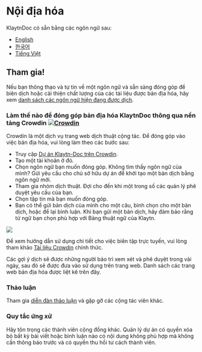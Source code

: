 # Nội địa hóa

KlaytnDoc có sẵn bằng các ngôn ngữ sau:

- [English](https://docs.klaytn.foundation/)
- [한국어](https://docs.klaytn.foundation/ko/)
- [Tiếng Việt](https://docs.klaytn.foundation/vi/)

## Tham gia! <a href="#get-involved" id="get-involved"></a>

Nếu bạn thông thạo và tự tin về một ngôn ngữ và sẵn sàng đóng góp để biên dịch hoặc cải thiện chất lượng của các tài liệu được bản địa hóa, hãy xem [danh sách các ngôn ngữ hiện đang được dịch](https://crowdin.com/project/klaytn-docs).

### Làm thế nào để đóng góp bản địa hóa KlaytnDoc thông qua nền tảng Crowdin [![Crowdin](https://badges.crowdin.net/klaytn-docs/localized.svg)](https://crowdin.com/project/klaytn-docs) <a href="#how-to-contribute-klaytndocs-localization-via-crowdin-crowdin-https-badges-crowd" id="how-to-contribute-klaytndocs-localization-via-crowdin-crowdin-https-badges-crowd"></a>

Crowdin là một dịch vụ trang web dịch thuật cộng tác. Để đóng góp vào việc bản địa hóa, vui lòng làm theo các bước sau:

- Truy cập [Dự án Klaytn-Doc trên Crowdin](https://crowdin.com/project/klaytn-docs).
- Tạo một tài khoản ở đó.
- Chọn ngôn ngữ bạn muốn đóng góp. Không tìm thấy ngôn ngữ của mình? Gửi yêu cầu cho chủ sở hữu dự án để khởi tạo một bản dịch bằng ngôn ngữ mới.
- Tham gia nhóm dịch thuật. Đợi cho đến khi một trong số các quản lý phê duyệt yêu cầu của bạn.
- Chọn tập tin mà bạn muốn đóng góp.
- Bạn có thể gửi bản dịch của mình cho một câu, bình chọn cho một bản dịch, hoặc để lại bình luận. Khi bạn gửi một bản dịch, hãy đảm bảo rằng từ ngữ bạn chọn phù hợp với Bảng thuật ngữ của Klaytn.

![](/img/misc/crowdin-editor.png)

Để xem hướng dẫn sử dụng chi tiết cho việc biên tập trực tuyến, vui lòng tham khảo [Tài liệu Crowdin](https://support.crowdin.com/online-editor/) chính thức.

Các gợi ý dịch sẽ được những người bảo trì xem xét và phê duyệt trong vài ngày, sau đó sẽ được đưa vào sử dụng trên trang web. Danh sách các trang web bản địa hóa được liệt kê trên đây.

### Thảo luận <a href="#discussion" id="discussion"></a>

Tham gia [diễn đàn thảo luận](https://crowdin.com/project/klaytn-docs/discussions) và gặp gỡ các cộng tác viên khác.

### Quy tắc ứng xử <a href="#code-of-conduct" id="code-of-conduct"></a>

Hãy tôn trọng các thành viên cộng đồng khác. Quản lý dự án có quyền xóa bỏ bất kỳ bài viết hoặc bình luận nào có nội dung không phù hợp mà không cần thông báo trước và có quyền thu hồi tư cách thành viên.
